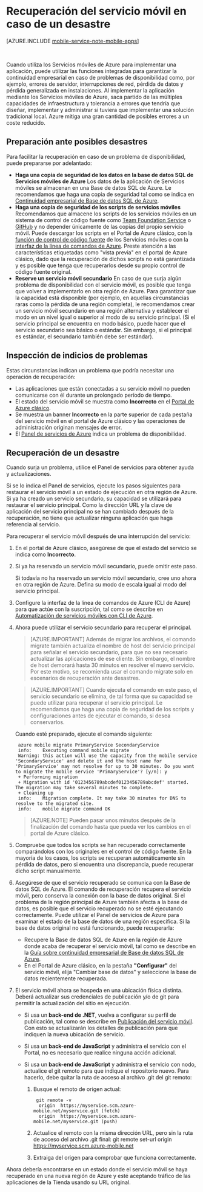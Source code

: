 <properties
	pageTitle="Recuperación del servicio móvil en caso de un desastre | Microsoft Azure"
	description="Obtenga información acerca de cómo recuperar su servicio móvil en caso de desastre."
	services="mobile-services"
	documentationCenter=""
	authors="christopheranderson"
	manager="dwrede"
	editor=""/>

<tags
	ms.service="mobile-services"
	ms.workload="mobile"
	ms.tgt_pltfrm="na"
	ms.devlang="multiple"
	ms.topic="article"
	ms.date="02/07/2016"
	ms.author="christopheranderson"/>

# Recuperación del servicio móvil en caso de un desastre

[AZURE.INCLUDE [mobile-service-note-mobile-apps](../../includes/mobile-services-note-mobile-apps.md)]

&nbsp;

Cuando utiliza los Servicios móviles de Azure para implementar una aplicación, puede utilizar las funciones integradas para garantizar la continuidad empresarial en caso de problemas de disponibilidad como, por ejemplo, errores de servidor, interrupciones de red, pérdida de datos y pérdida generalizada en instalaciones. Al implementar la aplicación mediante los Servicios móviles de Azure, saca partido de las múltiples capacidades de infraestructura y tolerancia a errores que tendría que diseñar, implementar y administrar si tuviera que implementar una solución tradicional local. Azure mitiga una gran cantidad de posibles errores a un coste reducido.

## <a name="prepare"></a> Preparación ante posibles desastres

Para facilitar la recuperación en caso de un problema de disponibilidad, puede prepararse por adelantado:

+ **Haga una copia de seguridad de los datos en la base de datos SQL de Servicios móviles de Azure** Los datos de la aplicación de Servicios móviles se almacenan en una Base de datos SQL de Azure. Le recomendamos que haga una copia de seguridad tal como se indica en [Continuidad empresarial de Base de datos SQL de Azure].
+ **Haga una copia de seguridad de los scripts de servicios móviles** Recomendamos que almacene los scripts de los servicios móviles en un sistema de control de código fuente como [Team Foundation Service] o [GitHub] y no depender únicamente de las copias del propio servicio móvil. Puede descargar los scripts en el Portal de Azure clásico, con la [función de control de código fuente] de los Servicios móviles o con la [interfaz de la línea de comandos de Azure]. Preste atención a las características etiquetadas como "vista previa" en el portal de Azure clásico, dado que la recuperación de dichos scripts no está garantizada y es posible que tenga que recuperarlos desde su propio control de código fuente original.
+ **Reserve un servicio móvil secundario** En caso de que surja algún problema de disponibilidad con el servicio móvil, es posible que tenga que volver a implementarlo en otra región de Azure. Para garantizar que la capacidad está disponible (por ejemplo, en aquellas circunstancias raras como la pérdida de una región completa), le recomendamos crear un servicio móvil secundario en una región alternativa y establecer el modo en un nivel igual o superior al modo de su servicio principal. (Si el servicio principal se encuentra en modo básico, puede hacer que el servicio secundario sea básico o estándar. Sin embargo, si el principal es estándar, el secundario también debe ser estándar).

## <a name="watch"></a>Inspección de indicios de problemas

Estas circunstancias indican un problema que podría necesitar una operación de recuperación:

+ Las aplicaciones que están conectadas a su servicio móvil no pueden comunicarse con él durante un prolongado período de tiempo.
+ El estado del servicio móvil se muestra como **Incorrecto** en el [Portal de Azure clásico].
+ Se muestra un banner **Incorrecto** en la parte superior de cada pestaña del servicio móvil en el portal de Azure clásico y las operaciones de administración originan mensajes de error.
+ El [Panel de servicios de Azure] indica un problema de disponibilidad.

## <a name="recover"></a>Recuperación de un desastre

Cuando surja un problema, utilice el Panel de servicios para obtener ayuda y actualizaciones.

Si se lo indica el Panel de servicios, ejecute los pasos siguientes para restaurar el servicio móvil a un estado de ejecución en otra región de Azure. Si ya ha creado un servicio secundario, su capacidad se utilizará para restaurar el servicio principal. Como la dirección URL y la clave de aplicación del servicio principal no se han cambiado después de la recuperación, no tiene que actualizar ninguna aplicación que haga referencia al servicio.

Para recuperar el servicio móvil después de una interrupción del servicio:

1. En el portal de Azure clásico, asegúrese de que el estado del servicio se indica como **Incorrecto**.

2. Si ya ha reservado un servicio móvil secundario, puede omitir este paso.

   Si todavía no ha reservado un servicio móvil secundario, cree uno ahora en otra región de Azure. Defina su modo de escala igual al modo del servicio principal.

3. Configure la interfaz de la línea de comandos de Azure (CLI de Azure) para que actúe con la suscripción, tal como se describe en [Automatización de servicios móviles con CLI de Azure].

4. Ahora puede utilizar el servicio secundario para recuperar el principal.

	> [AZURE.IMPORTANT] Además de migrar los archivos, el comando migrate también actualiza el nombre de host del servicio principal para señalar el servicio secundario, para que no sea necesario actualizar las aplicaciones de ese cliente. Sin embargo, el nombre de host demorará hasta 30 minutos en resolver el nuevo servicio. Por este motivo, se recomienda usar el comando migrate solo en escenarios de recuperación ante desastres.

	> [AZURE.IMPORTANT] Cuando ejecuta el comando en este paso, el servicio secundario se elimina, de tal forma que su capacidad se puede utilizar para recuperar el servicio principal. Le recomendamos que haga una copia de seguridad de los scripts y configuraciones antes de ejecutar el comando, si desea conservarlos.

	Cuando esté preparado, ejecute el comando siguiente:

		azure mobile migrate PrimaryService SecondaryService
		info:    Executing command mobile migrate
		Warning: this action will use the capacity from the mobile service 'SecondaryService' and delete it and the host name for 'PrimaryService' may not resolve for up to 30 minutes. Do you want to migrate the mobile service 'PrimaryService'? [y/n]: y
		+ Performing migration
		+ Migration with id '0123456789abcdef0123456789abcdef' started. The migration may take several minutes to complete.
		+ Cleaning up
		info:    Migration complete. It may take 30 minutes for DNS to resolve to the migrated site.
		info:    mobile migrate command OK

    > [AZURE.NOTE] Pueden pasar unos minutos después de la finalización del comando hasta que pueda ver los cambios en el portal de Azure clásico.

5. Compruebe que todos los scripts se han recuperado correctamente comparándolos con los originales en el control de código fuente. En la mayoría de los casos, los scripts se recuperan automáticamente sin pérdida de datos, pero si encuentra una discrepancia, puede recuperar dicho script manualmente.

6. Asegúrese de que el servicio recuperado se comunica con la Base de datos SQL de Azure. El comando de recuperación recupera el servicio móvil, pero conserva la conexión con la base de datos original. Si el problema de la región principal de Azure también afecta a la base de datos, es posible que el servicio recuperado no se esté ejecutando correctamente. Puede utilizar el Panel de servicios de Azure para examinar el estado de la base de datos de una región específica. Si la base de datos original no está funcionando, puede recuperarla:
	+ Recupere la Base de datos SQL de Azure en la región de Azure donde acaba de recuperar el servicio móvil, tal como se describe en la [Guía sobre continuidad empresarial de Base de datos SQL de Azure].
	+ En el Portal de Azure clásico, en la pestaña **"Configurar"** del servicio móvil, elija "Cambiar base de datos" y seleccione la base de datos recientemente recuperada.

7. El servicio móvil ahora se hospeda en una ubicación física distinta. Deberá actualizar sus credenciales de publicación y/o de git para permitir la actualización del sitio en ejecución.

	+ Si usa un **back-end de .NET**, vuelva a configurar su perfil de publicación, tal como se describe en [Publicación del servicio móvil](mobile-services-dotnet-backend-windows-store-dotnet-get-started.md#publish-your-mobile-service). Con esto se actualizarán los detalles de publicación para que indiquen la nueva ubicación de servicio.
	+ Si usa un **back-end de JavaScript** y administra el servicio con el Portal, no es necesario que realice ninguna acción adicional.

	+ Si usa un **back-end de JavaScript** y administra el servicio con nodo, actualice el git remoto para que indique el repositorio nuevo. Para hacerlo, debe quitar la ruta de acceso al archivo .git del git remoto:

		1. Busque el remoto de origen actual:

				git remote -v
				 origin  https://myservice.scm.azure-mobile.net/myservice.git (fetch)
				 origin  https://myservice.scm.azure-mobile.net/myservice.git (push)

		3. Actualice el remoto con la misma dirección URL, pero sin la ruta de acceso del archivo .git final: git remote set-url origin https://myservice.scm.azure-mobile.net
		4. Extraiga del origen para comprobar que funciona correctamente.

Ahora debería encontrarse en un estado donde el servicio móvil se haya recuperado en una nueva región de Azure y esté aceptando tráfico de las aplicaciones de la Tienda usando su URL original.

<!-- Anchors. -->

<!-- Images. -->

<!-- URLs. -->
[Continuidad empresarial de Base de datos SQL de Azure]: http://msdn.microsoft.com/library/windowsazure/hh852669.aspx
[Guía sobre continuidad empresarial de Base de datos SQL de Azure]: http://msdn.microsoft.com/library/windowsazure/hh852669.aspx
[Team Foundation Service]: http://tfs.visualstudio.com/
[Github]: https://github.com/
[función de control de código fuente]: http://www.windowsazure.com/develop/mobile/tutorials/store-scripts-in-source-control/
[interfaz de la línea de comandos de Azure]: http://www.windowsazure.com/develop/mobile/tutorials/command-line-administration/
[Portal de Azure clásico]: http://manage.windowsazure.com/
[Panel de servicios de Azure]: http://www.windowsazure.com/support/service-dashboard/
[Automatización de servicios móviles con CLI de Azure]: http://www.windowsazure.com/develop/mobile/tutorials/command-line-administration/

<!---HONumber=AcomDC_0211_2016-->